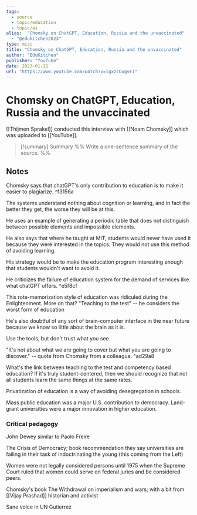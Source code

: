```yaml
---
tags:
  - source
  - topic/education
  - topic/ai
alias:  "Chomsky on ChatGPT, Education, Russia and the unvaccinated"
  - "@edukitchen2023"
type: misc
title: "Chomsky on ChatGPT, Education, Russia and the unvaccinated"
author: "EduKitchen"
publisher: "YouTube"
date: 2023-01-21
url: "https://www.youtube.com/watch?v=IgxzcOugvEI"
---
```

# Chomsky on ChatGPT, Education, Russia and the unvaccinated
[[Thijmen Sprakel]] conducted this interview with [[Noam Chomsky]] which was uploaded to [[YouTube]].

> [!summary] Summary
> %% Write a one-sentence summary of the source. %%

## Notes

Chomsky says that chatGPT's only contribution to education is to make it easier to plagiarize. ^f3156a

The systems understand nothing about cognition or learning, and in fact the better they get, the worse they will be at this.

He uses an example of generating a periodic table that does not distinguish between possible elements and impossible elements.

He also says that where he taught at MIT, students would never have used it because they were interested in the topics. They would not use this method of avoiding learning.

His strategy would be to make the education program interesting enough that students wouldn't want to avoid it.

He criticizes the failure of education system for the demand of services like what chatGPT offers. ^e5f8cf

This rote-memorization style of education was ridiculed during the Enlightenment. More on that? "Teaching to the test" -- he considers the worst form of education

He's also doubtful of any sort of brain-computer interface in the near future because we know so little about the brain as it is.

Use the tools, but don't trust what you see.

"It's not about what we are going to cover but what you are going to discover." -- quote from Chomsky from a colleague. ^ad29a8

What's the link between teaching to the test and competency based education? If it's truly student-centered, then we should recognize that not all students learn the same things at the same rates.

Privatization of education is a way of avoiding desegregation in schools.

Mass public education was a major U.S. contribution to democracy.
Land-grant universities were a major innovation in higher education.

### Critical pedagogy
John Dewey similar to Paolo Freire

The Crisis of Democracy; book recommendation
they say universities are failing in their task of indoctrinating the young (this coming from the Left)

Women were not legally considered persons until 1975 when the Supreme Court ruled that women could serve on federal juries and be considered peers.

Chomsky's book The Withdrawal on imperialism and wars; with a bit from [[Vijay Prashad]] historian and activist

Sane voice in UN Gutierrez
